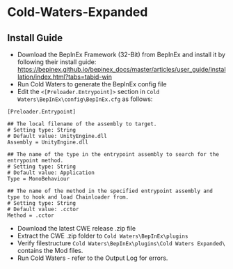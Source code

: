 # Cold-Waters-Expanded
## Install Guide
* Download the BepInEx Framework (32-Bit) from BepInEx and install it by following their install guide: https://bepinex.github.io/bepinex_docs/master/articles/user_guide/installation/index.html?tabs=tabid-win
* Run Cold Waters to generate the BepInEx config file
* Edit the `<[Preloader.Entrypoint]>` section in `Cold Waters\BepInEx\config\BepInEx.cfg` as follows:
```
[Preloader.Entrypoint]
    
## The local filename of the assembly to target.
# Setting type: String
# Default value: UnityEngine.dll
Assembly = UnityEngine.dll

## The name of the type in the entrypoint assembly to search for the entrypoint method.
# Setting type: String
# Default value: Application
Type = MonoBehaviour

## The name of the method in the specified entrypoint assembly and type to hook and load Chainloader from.
# Setting type: String
# Default value: .cctor
Method = .cctor
```
* Download the latest CWE release .zip file
* Extract the CWE .zip folder to `Cold Waters\BepInEx\plugins`
* Verify filestructure `Cold Waters\BepInEx\plugins\Cold Waters Expanded\` contains the Mod files.
* Run Cold Waters - refer to the Output Log for errors.
